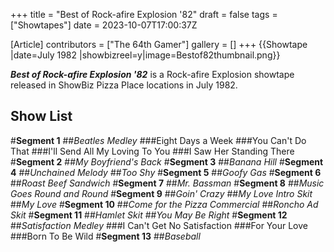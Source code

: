 +++
title = "Best of Rock-afire Explosion '82"
draft = false
tags = ["Showtapes"]
date = 2023-10-07T17:00:37Z

[Article]
contributors = ["The 64th Gamer"]
gallery = []
+++
{{Showtape
|date=July 1982
|showbizreel=y|image=Bestof82thumbnail.png}}

<b><i>Best of Rock-afire Explosion '82</b></i> is a Rock-afire Explosion showtape released in ShowBiz Pizza Place locations in July 1982.
<h2>Show List</h2>
#<b>Segment 1</b>
##<i>Beatles Medley</i>
###Eight Days a Week
###You Can't Do That
###I'll Send All My Loving To You
###I Saw Her Standing There
#<b>Segment 2</b>
##<i>My Boyfriend's Back</i>
#<b>Segment 3</b>
##<i>Banana Hill</i>
#<b>Segment 4</b>
##<i>Unchained Melody</i>
##<i>Too Shy</i>
#<b>Segment 5</b>
##<i>Goofy Gas</i>
#<b>Segment 6</b>
##<i>Roast Beef Sandwich</i>
#<b>Segment 7</b>
##<i>Mr. Bassman</i>
#<b>Segment 8</b>
##<i>Music Goes Round and Round</i>
#<b>Segment 9</b>
##<i>Goin' Crazy</i>
##<i>My Love Intro Skit</i>
##<i>My Love</i>
#<b>Segment 10</b>
##<i>Come for the Pizza Commercial</i>
##<i>Roncho Ad Skit</i>
#<b>Segment 11</b>
##<i>Hamlet Skit</i>
##<i>You May Be Right</i>
#<b>Segment 12</b>
##<i>Satisfaction Medley</i>
###I Can't Get No Satisfaction
###For Your Love
###Born To Be Wild
#<b>Segment 13</b>
##<i>Baseball</i>